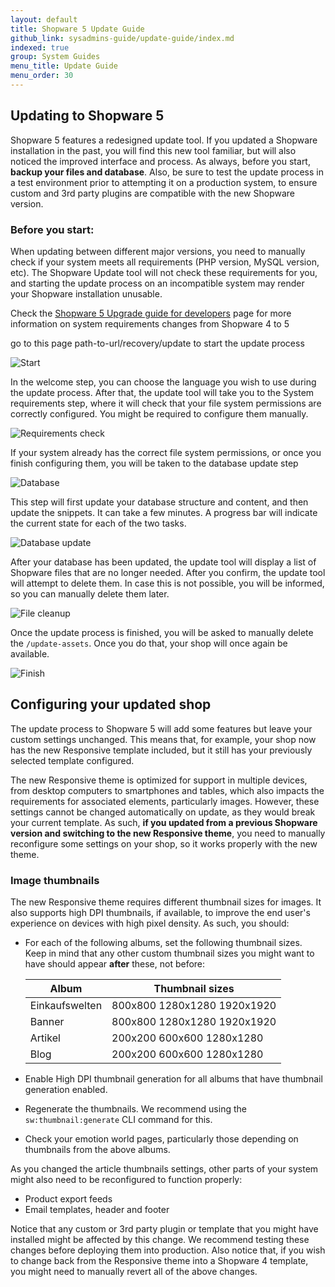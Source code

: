 ```yaml
---
layout: default
title: Shopware 5 Update Guide
github_link: sysadmins-guide/update-guide/index.md
indexed: true
group: System Guides
menu_title: Update Guide
menu_order: 30
---
```


## Updating to Shopware 5

Shopware 5 features a redesigned update tool. If you updated a Shopware installation in the past, you will find this new tool familiar, but will also noticed the improved interface and process. As always, before you start, **backup your files and database**. Also, be sure to test the update process in a test environment prior to attempting it on a production system, to ensure custom and 3rd party plugins are compatible with the new Shopware version.

<div class="alert alert-danger" role="alert">
   <h3>Before you start:</h3>
   <p>When updating between different major versions, you need to manually check if your system meets all requirements (PHP version, MySQL version, etc). The Shopware Update tool will not check these requirements for you, and starting the update process on an incompatible system may render your Shopware installation unusable.</p>
   <p>Check the <a href="/developers-guide/shopware-5-upgrade-guide-for-developers/">Shopware 5 Upgrade guide for developers</a> page for more information on system requirements changes from Shopware 4 to 5</p>
</div>
go to this page path-to-url/recovery/update to start the update process 

![Start](screen-update-step1.png)

In the welcome step, you can choose the language you wish to use during the update process. After that, the update tool will take you to the System requirements step, where it will check that your file system permissions are correctly configured. You might be required to configure them manually.

![Requirements check](screen-update-step2.png)

If your system already has the correct file system permissions, or once you finish configuring them, you will be taken to the database update step

![Database](screen-update-step3-start.png)

This step will first update your database structure and content, and then update the snippets. It can take a few minutes. A progress bar will indicate the current state for each of the two tasks.

![Database update](screen-update-step3-progress.png)

After your database has been updated, the update tool will display a list of Shopware files that are no longer needed. After you confirm, the update tool will attempt to delete them. In case this is not possible, you will be informed, so you can manually delete them later.

![File cleanup](screen-update-step4.png)

Once the update process is finished, you will be asked to manually delete the `/update-assets`. Once you do that, your shop will once again be available.

![Finish](screen-update-step5.png)


## Configuring your updated shop

The update process to Shopware 5 will add some features but leave your custom settings unchanged. This means that, for example, your shop now has the new Responsive template included, but it still has your previously selected template configured.

The new Responsive theme is optimized for support in multiple devices, from desktop computers to smartphones and tables, which also impacts the requirements for associated elements, particularly images. However, these settings cannot be changed automatically on update, as they would break your current template. As such, **if you updated from a previous Shopware version and switching to the new Responsive theme**, you need to manually reconfigure some settings on your shop, so it works properly with the new theme.

### Image thumbnails

The new Responsive theme requires different thumbnail sizes for images. It also supports high DPI thumbnails, if available, to improve the end user's experience on devices with high pixel density. As such, you should:

- For each of the following albums, set the following thumbnail sizes. Keep in mind that any other custom thumbnail sizes you might want to have should appear **after** these, not before:

  Album          | Thumbnail sizes
  -------------- | ---------------------------------------------
  Einkaufswelten | 800x800 1280x1280 1920x1920
  Banner         | 800x800 1280x1280 1920x1920
  Artikel        | 200x200 600x600 1280x1280
  Blog           | 200x200 600x600 1280x1280

- Enable High DPI thumbnail generation for all albums that have thumbnail generation enabled.
- Regenerate the thumbnails. We recommend using the `sw:thumbnail:generate` CLI command for this.
- Check your emotion world pages, particularly those depending on thumbnails from the above albums.

As you changed the article thumbnails settings, other parts of your system might also need to be reconfigured to function properly:
- Product export feeds
- Email templates, header and footer

Notice that any custom or 3rd party plugin or template that you might have installed might be affected by this change. We recommend testing these changes before deploying them into production. Also notice that, if you wish to change back from the Responsive theme into a Shopware 4 template, you might need to manually revert all of the above changes.

